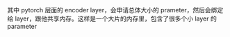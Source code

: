 其中 pytorch 层面的 encoder layer，会申请总体大小的 prameter，然后会绑定给 layer，跟他共享内存。这样是一个大片的内存里，包含了很多个小 layer 的 parameter
